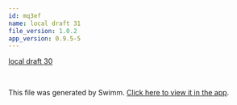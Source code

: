 ```yaml
---
id: mq3ef
name: local draft 31
file_version: 1.0.2
app_version: 0.9.5-5
---
```


[local draft 30](local-draft-30.mdfz7.sw.md)




<br/>

This file was generated by Swimm. [Click here to view it in the app](http://localhost:5003/repos/Z2l0aHViJTNBJTNBYXplcm90aGNvcmUtd290bGslM0ElM0FtYW96U3dpbW0=/docs/mq3ef).
